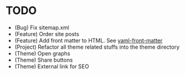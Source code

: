 # TODO

* (Bug) Fix sitemap.xml
* (Feature) Order site posts
* (Feature) Add front matter to HTML. See [yaml-front-matter](https://github.com/spatie/yaml-front-matter)
* (Project) Refactor all theme related stuffs into the theme directory
* (Theme) Open graphs
* (Theme) Share buttons
* (Theme) External link for SEO
